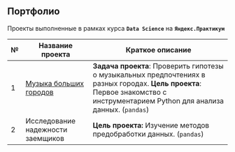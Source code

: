 ## Портфолио
 
Проекты выполненные в рамках курса **`Data Science`** на **`Яндекс.Практикум`**

№|Название проекта|Краткое описание
-|-|-
1|[Музыка больших городов](https://github.com/mustdayker/data_portfolio/blob/main/s_01_project_music_big_city.ipynb)|**Задача проекта**: Проверить гипотезы о музыкальных предпочтениях в разных городах. **Цель проекта**: Первое знакомство с инструментарием Python для анализа данных. (`pandas`)
2|Исследование надежности заемщиков|**Цель проекта:** Изучение методов предобработки данных. (`pandas`)
